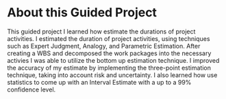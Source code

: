 # About this Guided Project

This guided project I learned how estimate the durations of project activities. I estimated the duration of project activities, using techniques such as Expert Judgment, Analogy, and Parametric Estimation. After creating a WBS and decomposed the work packages into the necessary activies I was able to utilize the bottom up estimation technique. I improved the accuracy of my estimate by implementing the three-point estimation technique, taking into account risk and uncertainty. I also learned how use statistics to come up with an Interval Estimate with a up to a 99%  confidence level.
